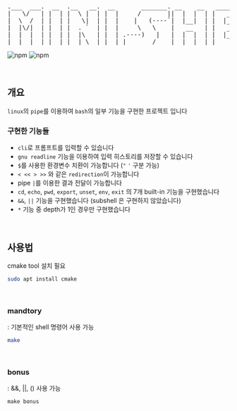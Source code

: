 <pre>
.___  ___.  __  .__   __.  __       _______. __    __   _______  __       __
|   \/   | |  | |  \ |  | |  |     /       ||  |  |  | |   ____||  |     |  |
|  \  /  | |  | |   \|  | |  |    |   (----`|  |__|  | |  |__   |  |     |  |
|  |\/|  | |  | |  . `  | |  |     \   \    |   __   | |   __|  |  |     |  |
|  |  |  | |  | |  |\   | |  | .----)   |   |  |  |  | |  |____ |  `----.|  `----.
|__|  |__| |__| |__| \__| |__| |_______/    |__|  |__| |_______||_______||_______|
</pre>

![npm](https://img.shields.io/badge/cmake-064F8C?style=for-the-badge&logo=cmake&logoColor=white)
![npm](https://img.shields.io/badge/c-A8B9CC?style=for-the-badge&logo=c&logoColor=white)

<br/>

## 개요
`linux`의 `pipe`를 이용하여
`bash`의 일부 기능을 구현한 프로젝트 입니다

### 구현한 기능들
- `cli`로 프롬프트를 입력할 수 있습니다
- `gnu readline` 기능을 이용하여 입력 히스토리를 저장할 수 있습니다
- `$`를 사용한 환경변수 치환이 가능합니다 (`"` `'` 구분 가능)
- `< << > >>` 와 같은 `redirection`이 가능합니다
- pipe `|`를 이용한 결과 전달이 가능합니다
- `cd`, `echo`, `pwd`, `export`, `unset`, `env`, `exit` 의 7개 built-in 기능을 구현했습니다
- `&&`, `||` 기능을 구현했습니다 (subshell 은 구현하지 않았습니다)
- `*` 기능 중 depth가 1인 경우만 구현했습니다

<br/>

## 사용법 

cmake tool 설치 필요
```bash
sudo apt install cmake
```

<br/>

### mandtory
: 기본적인 shell 명령어 사용 가능   

```bash
make
```

<br/>
   
### bonus
: &&, ||, () 사용 가능

```
make bonus
```
